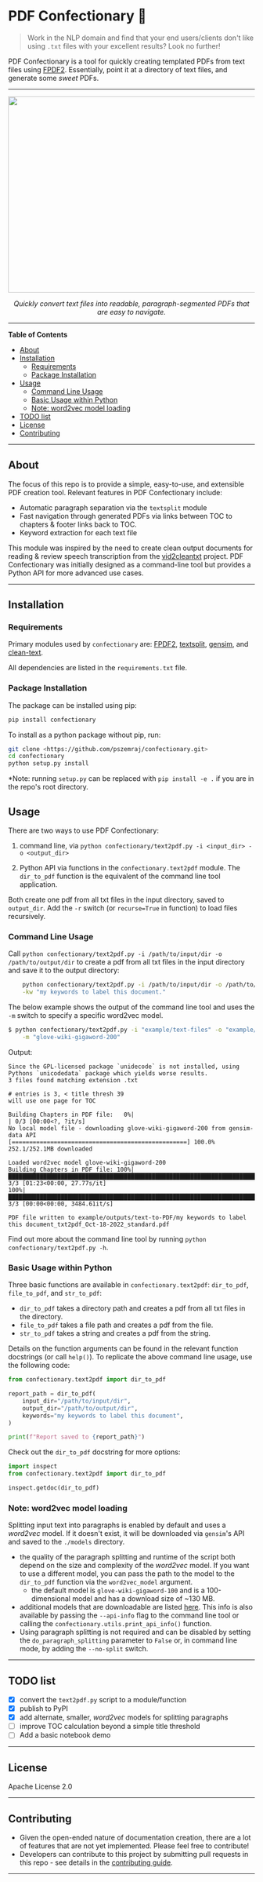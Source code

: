 # PDF Confectionary :cupcake:

> Work in the NLP domain and find that your end users/clients don't like using `.txt` files with your excellent results? Look no further!

PDF Confectionary is a tool for quickly creating templated PDFs from text files using [FPDF2](https://pyfpdf.github.io/fpdf2/index.html). Essentially, point it at a directory of text files, and generate some _sweet_ PDFs.

* * *

<p align="center">
<img src="https://user-images.githubusercontent.com/74869040/196545251-fb28e9ab-aa89-4c7d-b144-83e746f5d7c9.png" width="640" height="400">
</p>

<p align="center">
<i>Quickly convert text files into readable, paragraph-segmented PDFs that are easy to navigate.</i>
</p>

* * *

**Table of Contents**

<!-- TOC -->

-   [About](#about)
-   [Installation](#installation)
    -   [Requirements](#requirements)
    -   [Package Installation](#package-installation)
-   [Usage](#usage)
    -   [Command Line Usage](#command-line-usage)
    -   [Basic Usage within Python](#basic-usage-within-python)
    -   [Note: word2vec model loading](#note-word2vec-model-loading)
-   [TODO list](#todo-list)
-   [License](#license)
-   [Contributing](#contributing)

<!-- /TOC -->

* * *

## About



The focus of this repo is to provide a simple, easy-to-use, and extensible PDF creation tool. Relevant features in PDF Confectionary include:

-   Automatic paragraph separation via the `textsplit` module
-   Fast navigation through generated PDFs via links between TOC to chapters & footer links back to TOC.
-   Keyword extraction for each text file

This module was inspired by the need to create clean output documents for reading & review speech transcription from the [vid2cleantxt](https://github.com/pszemraj/vid2cleantxt) project. PDF Confectionary was initially designed as a command-line tool but provides a Python API for more advanced use cases.

* * *



## Installation

### Requirements

Primary modules used by `confectionary` are: [FPDF2](https://pyfpdf.github.io/fpdf2/index.html), [textsplit](https://github.com/chschock/textsplit), [gensim](https://radimrehurek.com/gensim/), and [clean-text](https://github.com/jfilter/clean-text).

All dependencies are listed in the `requirements.txt` file.

### Package Installation

The package can be installed using pip:

```bash
pip install confectionary
```

To install as a python package without pip, run:

```bash
git clone <https://github.com/pszemraj/confectionary.git>
cd confectionary
python setup.py install
```

\*Note: running `setup.py` can be replaced with `pip install -e .` if you are in the repo's root directory.

## Usage

There are two ways to use PDF Confectionary:

1.  command line, via `python confectionary/text2pdf.py -i <input_dir> -o <output_dir>`

2.  Python API via functions in the `confectionary.text2pdf` module. The `dir_to_pdf` function is the equivalent of the command line tool application.

Both create one pdf from all txt files in the input directory, saved to `output_dir`. Add the `-r` switch (or `recurse=True` in function) to load files recursively.

### Command Line Usage

Call `python confectionary/text2pdf.py -i /path/to/input/dir -o /path/to/output/dir` to create a pdf from all txt files in the input directory and save it to the output directory:

```bash
    python confectionary/text2pdf.py -i /path/to/input/dir -o /path/to/output/dir \
    -kw "my keywords to label this document."
```

The below example shows the output of the command line tool and uses the `-m` switch to specify a specific word2vec model.

```sh
$ python confectionary/text2pdf.py -i "example/text-files" -o "example/outputs" -kw "my keywords to label this document" \
    -m "glove-wiki-gigaword-200"
```

Output:

    Since the GPL-licensed package `unidecode` is not installed, using Pythons `unicodedata` package which yields worse results.
    3 files found matching extension .txt

    # entries is 3, < title thresh 39
    will use one page for TOC

    Building Chapters in PDF file:   0%|                                                                                    | 0/3 [00:00<?, ?it/s]
    No local model file - downloading glove-wiki-gigaword-200 from gensim-data API
    [==================================================] 100.0% 252.1/252.1MB downloaded

    Loaded word2vec model glove-wiki-gigaword-200
    Building Chapters in PDF file: 100%|████████████████████████████████████████████████████████████████████████████| 3/3 [01:23<00:00, 27.77s/it]
    100%|█████████████████████████████████████████████████████████████████████████████████████████████████████████| 3/3 [00:00<00:00, 3484.61it/s]

    PDF file written to example/outputs/text-to-PDF/my keywords to label this document_txt2pdf_Oct-18-2022_standard.pdf

Find out more about the command line tool by running `python confectionary/text2pdf.py -h`.

### Basic Usage within Python

Three basic functions are available in `confectionary.text2pdf`: `dir_to_pdf`, `file_to_pdf`, and `str_to_pdf`:

-   `dir_to_pdf` takes a directory path and creates a pdf from all txt files in the directory.
-   `file_to_pdf` takes a file path and creates a pdf from the file.
-   `str_to_pdf` takes a string and creates a pdf from the string.

Details on the function arguments can be found in the relevant function docstrings (or call `help()`). To replicate the above command line usage, use the following code:

```python
from confectionary.text2pdf import dir_to_pdf

report_path = dir_to_pdf(
    input_dir="/path/to/input/dir",
    output_dir="/path/to/output/dir",
    keywords="my keywords to label this document",
)

print(f"Report saved to {report_path}")
```

Check out the `dir_to_pdf` docstring for more options:

```python
import inspect
from confectionary.text2pdf import dir_to_pdf

inspect.getdoc(dir_to_pdf)
```

### Note: word2vec model loading

Splitting input text into paragraphs is enabled by default and uses a _word2vec_ model. If it doesn't exist, it will be downloaded via `gensim`'s API and saved to the `./models` directory.

-   the quality of the paragraph splitting and runtime of the script both depend on the size and complexity of the _word2vec_ model. If you want to use a different model, you can pass the path to the model to the `dir_to_pdf` function via the `word2vec_model` argument.
    -   the default model is `glove-wiki-gigaword-100` and is a 100-dimensional model and has a download size of ~130 MB.
-   additional models that are downloadable are listed [here](https://github.com/RaRe-Technologies/gensim-data). This info is also available by passing the `--api-info` flag to the command line tool or calling the `confectionary.utils.print_api_info()` function.
-   Using paragraph splitting is not required and can be disabled by setting the `do_paragraph_splitting` parameter to `False` or, in command line mode, by adding the `--no-split` switch.

* * *

## TODO list

-   [x] convert the `text2pdf.py` script to a module/function
-   [x] publish to PyPI
-   [x] add alternate, smaller, _word2vec_ models for splitting paragraphs
-   [ ] improve TOC calculation beyond a simple title threshold
-   [ ] Add a basic notebook demo

* * *

## License

Apache License 2.0

* * *

## Contributing

-   Given the open-ended nature of documentation creation, there are a lot of features that are not yet implemented. Please feel free to contribute!
-   Developers can contribute to this project by submitting pull requests in this repo - see details in the [contributing guide](CONTRIBUTING.md).

* * *
